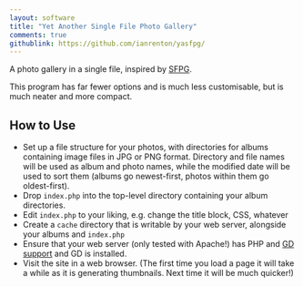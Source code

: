 ```yaml
---
layout: software
title: "Yet Another Single File Photo Gallery"
comments: true
githublink: https://github.com/ianrenton/yasfpg/
---
```


A photo gallery in a single file, inspired by [SFPG](http://sye.dk/sfpg/).

This program has far fewer options and is much less customisable, but is much neater and more compact.

How to Use
----------

* Set up a file structure for your photos, with directories for albums containing image files in JPG or PNG format. Directory and file names will be used as album and photo names, while the modified date will be used to sort them (albums go newest-first, photos within them go oldest-first).
* Drop `index.php` into the top-level directory containing your album directories.
* Edit `index.php` to your liking, e.g. change the title block, CSS, whatever
* Create a `cache` directory that is writable by your web server, alongside your albums and `index.php`
* Ensure that your web server (only tested with Apache!) has PHP and [GD support](http://php.net/manual/en/book.image.php) and GD is installed.
* Visit the site in a web browser. (The first time you load a page it will take a while as it is generating thumbnails. Next time it will be much quicker!)
